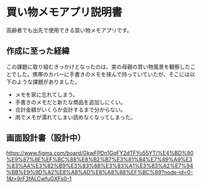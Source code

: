 # 買い物メモアプリ説明書
高齢者でも出先で使用できる買い物メモアプリです。

## 作成に至った経緯
この課題に取り組むきっかけとなったのは、実の母親の買い物風景を観察したことでした。携帯のカバーに手書きのメモを挟んで持っていていたが、そこには以下のような課題がありました。
* メモを家に忘れてしまう。
* 手書きのメモだと新たな商品を追加しにくい。
* 合計金額がいくらか会計するまで分からない。
* 雨でメモが濡れてしまい読めなくなってしまった。


## 画面設計書（設計中）
https://www.figma.com/board/GkwFPDn1GqFY2dTFYu55YT/%E4%BD%90%E9%87%8E%EF%BC%88%E8%B2%B7%E3%81%84%E7%89%A9%E3%83%AA%E3%82%B9%E3%83%88%E3%83%A1%E3%83%A2%E7%94%BB%E9%9D%A2%E8%A8%AD%E8%A8%88%EF%BC%89?node-id=0-1&t=9rF3fALCwfuGXFs0-1
